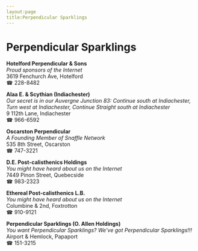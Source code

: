 ```yaml
---
layout:page
title:Perpendicular Sparklings
---
```

# Perpendicular Sparklings

**Hotelford Perpendicular & Sons**  
_Proud sponsors of the Internet_  
3619 Fenchurch Ave, Hotelford  
☎ 228-8482



**Alaa E. & Scythian (Indiachester)**  
_Our secret is in our Auvergne 
Junction 83: Continue south at Indiachester, Turn west at Indiachester, Continue Straight south at Indiachester_  
9 112th Lane, Indiachester  
☎ 966-6592



**Oscarston Perpendicular**  
_A Founding Member of Snaffle Network_  
535 8th Street, Oscarston  
☎ 747-3221



**D.E. Post-calisthenics Holdings**  
_You might have heard about us on the Internet_  
7449 Pinon Street, Quebecside  
☎ 983-2323



**Ethereal Post-calisthenics L.B.**  
_You might have heard about us on the Internet_  
Columbine & 2nd, Foxtrotton  
☎ 910-9121



**Perpendicular Sparklings (O. Allen Holdings)**  
_You want Perpendicular Sparklings? We've got Perpendicular Sparklings!!!_  
Airport & Hemlock, Papaport  
☎ 151-3215



